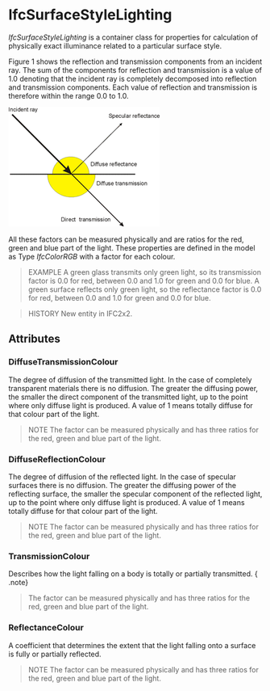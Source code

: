 # IfcSurfaceStyleLighting

_IfcSurfaceStyleLighting_ is a container class for properties for calculation of physically exact illuminance related to a particular surface style.

Figure 1 shows the reflection and transmission components from an incident ray. The sum of the components for reflection and transmission is a value of 1.0 denoting that the incident ray is completely decomposed into reflection and transmission components. Each value of reflection and transmission is therefore within the range 0.0 to 1.0.

!["material reflection components"](../../../../figures/ifcsurfacelightingproperties_fig1.gif "Figure 1 &mdash; Surface style lighting")

All these factors can be measured physically and are ratios for the red, green and blue part of the light. These properties are defined in the model as Type _IfcColorRGB_ with a factor for each colour.

> EXAMPLE  A green glass transmits only green light, so its transmission factor is 0.0 for red, between 0.0 and 1.0 for green and 0.0 for blue. A green surface reflects only green light, so the reflectance factor is 0.0 for red, between 0.0 and 1.0 for green and 0.0 for blue.

> HISTORY  New entity in IFC2x2.

## Attributes

### DiffuseTransmissionColour
The degree of diffusion of the transmitted light. In the case of completely transparent materials there is no diffusion. The greater the diffusing power, the smaller the direct component of the transmitted light, up to the point where only diffuse light is produced. A value of 1 means totally diffuse for that colour part of the light.
> NOTE  The factor can be measured physically and has three ratios for the red, green and blue part of the light.

### DiffuseReflectionColour
The degree of diffusion of the reflected light. In the case of specular surfaces there is no diffusion. The greater the diffusing power of the reflecting surface, the smaller the specular component of the reflected light, up to the point where only diffuse light is produced. A value of 1 means totally diffuse for that colour part of the light.
> NOTE  The factor can be measured physically and has three ratios for the red, green and blue part of the light.

### TransmissionColour
Describes how the light falling on a body is totally or partially transmitted.
{ .note}
> The factor can be measured physically and has three ratios for the red, green and blue part of the light.

### ReflectanceColour
A coefficient that determines the extent that the light falling onto a surface is fully or partially reflected.
> NOTE  The factor can be measured physically and has three ratios for the red, green and blue part of the light.
